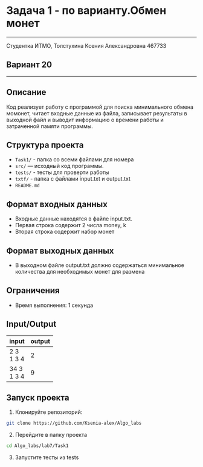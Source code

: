 # Задача 1 - по варианту.Обмен монет
___
Студентка ИТМО, Толстухина Ксения Александровна 467733

## Вариант 20
___

## Описание
Код реализует работу с программой для поиска минимального обмена момонет,
читает входные данные из файла, записывает результаты в выходной файл 
и выводит информацию о времени работы и затраченной памяти программы.

## Структура проекта
- `Task1/` - папка со всеми файлами для номера
- `src/` — исходный код программы.
- `tests/` - тесты для проверти работы
- `txtf/` - папка с файлами input.txt и output.txt
- `README.md`

## Формат входных данных
- Входные данные находятся в файле input.txt.
- Первая строка содержит 2 числа money, k
- Вторая строка содержит набор монет

## Формат выходных данных
- В выходном файле output.txt должно содержаться минимальное количества для необходимых монет для размена

## Ограничения
- Время выполнения: 1 секунда

## Input/Output
| input           | output |
|-----------------|--------|
| 2 3 <br/>1 3 4  | 2      |
| 34 3 <br/>1 3 4 | 9      |


## Запуск проекта
1. Клонируйте репозиторий:
```bash
git clone https://github.com/Ksenia-alex/Algo_labs
```

2. Перейдите в папку проекта
```bash
cd Algo_labs/lab7/Task1
```

3. Запустите тесты из tests
